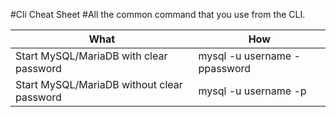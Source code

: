 #Cli Cheat Sheet
#All the common command that you use from the CLI.

| What | How |
| --- | --- |
| Start MySQL/MariaDB with clear password | mysql -u username -ppassword |
| Start MySQL/MariaDB without clear password | mysql -u username -p |
